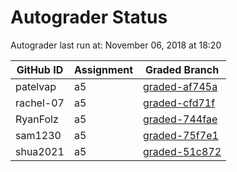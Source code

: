# Autograder Status
Autograder last run at: November 06, 2018 at 18:20

| GitHub ID | Assignment | Graded Branch |
|-----------|------------|---------------|
| patelvap | a5 | [graded-af745a](https://github.com/Fall2018COMP401-001/a5-patelvap/tree/graded-af745a) | 
| rachel-07 | a5 | [graded-cfd71f](https://github.com/Fall2018COMP401-001/a5-rachel-07/tree/graded-cfd71f) | 
| RyanFolz | a5 | [graded-744fae](https://github.com/Fall2018COMP401-001/a5-RyanFolz/tree/graded-744fae) | 
| sam1230 | a5 | [graded-75f7e1](https://github.com/Fall2018COMP401-001/a5-sam1230/tree/graded-75f7e1) | 
| shua2021 | a5 | [graded-51c872](https://github.com/Fall2018COMP401-001/a5-shua2021/tree/graded-51c872) | 
